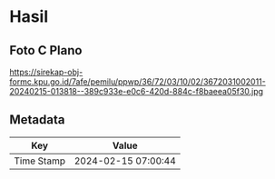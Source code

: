# Hasil

## Foto C Plano

https://sirekap-obj-formc.kpu.go.id/7afe/pemilu/ppwp/36/72/03/10/02/3672031002011-20240215-013818--389c933e-e0c6-420d-884c-f8baeea05f30.jpg


## Metadata

| Key        | Value               |
| ---------- | ------------------- |
| Time Stamp | 2024-02-15 07:00:44 |



